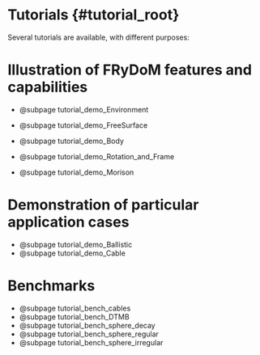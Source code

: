 Tutorials {#tutorial_root}
==========================

Several tutorials are available, with different purposes:

Illustration of FRyDoM features and capabilities
================================================

-   @subpage tutorial_demo_Environment
    
-   @subpage tutorial_demo_FreeSurface
    
-   @subpage tutorial_demo_Body

-   @subpage tutorial_demo_Rotation_and_Frame
    
-   @subpage tutorial_demo_Morison


Demonstration of particular application cases
=============================================

-   @subpage tutorial_demo_Ballistic
-   @subpage tutorial_demo_Cable

Benchmarks
==========

-   @subpage tutorial_bench_cables
-   @subpage tutorial_bench_DTMB
-   @subpage tutorial_bench_sphere_decay
-   @subpage tutorial_bench_sphere_regular
-   @subpage tutorial_bench_sphere_irregular